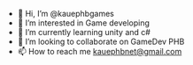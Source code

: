 - 👋 Hi, I’m @kauephbgames
- 👀 I’m interested in Game developing
- 🌱 I’m currently learning unity and c#
- 💞️ I’m looking to collaborate on GameDev PHB
- 📫 How to reach me kauephbnet@gmail.com
  

<!---
kauephbgames/kauephbgames is a ✨ special ✨ repository because its `README.md` (this file) appears on your GitHub profile.
You can click the Preview link to take a look at your changes.
--->
